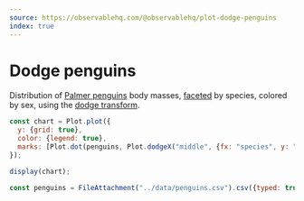 ```yaml
---
source: https://observablehq.com/@observablehq/plot-dodge-penguins
index: true
---
```


# Dodge penguins

Distribution of [Palmer penguins](https://allisonhorst.github.io/palmerpenguins/) body masses, [faceted](https://observablehq.com/plot/features/facets) by species, colored by sex, using the [dodge transform](https://observablehq.com/plot/transforms/dodge).

```js echo
const chart = Plot.plot({
  y: {grid: true},
  color: {legend: true},
  marks: [Plot.dot(penguins, Plot.dodgeX("middle", {fx: "species", y: "body_mass_g", fill: "sex"}))]
});

display(chart);
```

```js echo
const penguins = FileAttachment("../data/penguins.csv").csv({typed: true});
```
